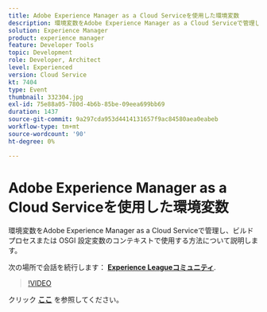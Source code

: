 ```yaml
---
title: Adobe Experience Manager as a Cloud Serviceを使用した環境変数
description: 環境変数をAdobe Experience Manager as a Cloud Serviceで管理し、ビルドプロセスまたは OSGI 設定変数のコンテキストで使用する方法について説明します。
solution: Experience Manager
product: experience manager
feature: Developer Tools
topic: Development
role: Developer, Architect
level: Experienced
version: Cloud Service
kt: 7404
type: Event
thumbnail: 332304.jpg
exl-id: 75e88a05-780d-4b6b-85be-09eea699bb69
duration: 1437
source-git-commit: 9a297cda953d4414131657f9ac84580aea0eabeb
workflow-type: tm+mt
source-wordcount: '90'
ht-degree: 0%

---
```


# Adobe Experience Manager as a Cloud Serviceを使用した環境変数

環境変数をAdobe Experience Manager as a Cloud Serviceで管理し、ビルドプロセスまたは OSGI 設定変数のコンテキストで使用する方法について説明します。

次の場所で会話を続行します： **[Experience Leagueコミュニティ](https://adobe.ly/36Yd3v6)**.

>[!VIDEO](https://video.tv.adobe.com/v/332304/?quality=12&learn=on&hidetitle=true)

クリック **[ここ](/help/adobe-developers-live/assets/environment-variables-aemcs.pdf)** を参照してください。
